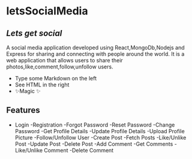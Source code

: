 # letsSocialMedia
## _Lets get social_



A social media application developed using React,MongoDb,Nodejs and Express  for sharing and connecting with people around the world. It is a web application that allows users to share their photos,like,comment,follow,unfollow  users.

- Type some Markdown on the left
- See HTML in the right
- ✨Magic ✨

## Features

- Login
-Registration
-Forgot Password
-Reset Password
-Change Password
-Get Profile Details
-Update Profile Details
-Upload Profile Picture
-Follow/Unfollow User
-Create Post
-Fetch Posts
-Like/Unlike Post
-Update Post
-Delete Post
-Add Comment
-Get Comments
-Like/Unlike Comment
-Delete Comment

